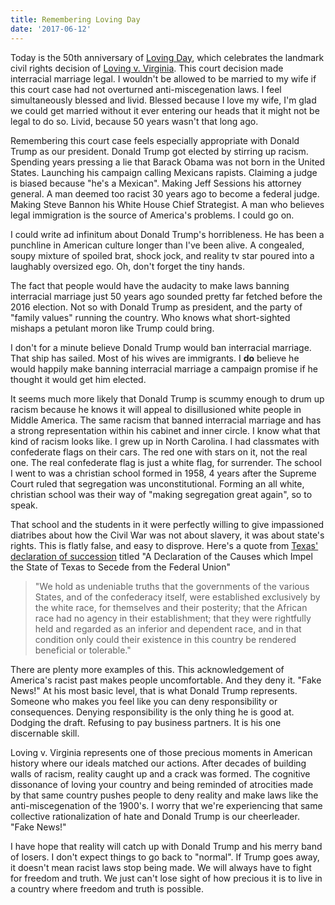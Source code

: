 ```yaml
---
title: Remembering Loving Day
date: '2017-06-12'
---
```


Today is the 50th anniversary of [Loving Day](https://en.wikipedia.org/wiki/Loving_Day), which celebrates the landmark civil rights decision of [Loving v. Virginia](https://en.wikipedia.org/wiki/Loving_v._Virginia). This court decision made interracial marriage legal. I wouldn't be allowed to be married to my wife if this court case had not overturned anti-miscegenation laws. I feel simultaneously blessed and livid. Blessed because I love my wife, I'm glad we could get married without it ever entering our heads that it might not be legal to do so. Livid, because 50 years wasn't that long ago.

Remembering this court case feels especially appropriate with Donald Trump as our president. Donald Trump got elected by stirring up racism. Spending years pressing a lie that Barack Obama was not born in the United States. Launching his campaign calling Mexicans rapists. Claiming a judge is biased because "he's a Mexican". Making Jeff Sessions his attorney general. A man deemed too racist 30 years ago to become a federal judge. Making Steve Bannon his White House Chief Strategist. A man who believes legal immigration is the source of America's problems. I could go on.

I could write ad infinitum about Donald Trump's horribleness. He has been a punchline in American culture longer than I've been alive. A congealed, soupy mixture of spoiled brat, shock jock, and reality tv star poured into a laughably oversized ego. Oh, don't forget the tiny hands.

The fact that people would have the audacity to make laws banning interracial marriage just 50 years ago sounded pretty far fetched before the 2016 election. Not so with Donald Trump as president, and the party of "family values" running the country. Who knows what short-sighted mishaps a petulant moron like Trump could bring.

I don't for a minute believe Donald Trump would ban interracial marriage. That ship has sailed. Most of his wives are immigrants. I **do** believe he would happily make banning interracial marriage a campaign promise if he thought it would get him elected.

It seems much more likely that Donald Trump is scummy enough to drum up racism because he knows it will appeal to disillusioned white people in Middle America. The same racism that banned interracial marriage and has a strong representation within his cabinet and inner circle. I know what that kind of racism looks like. I grew up in North Carolina. I had classmates with confederate flags on their cars. The red one with stars on it, not the real one. The real confederate flag is just a white flag, for surrender. The school I went to was a christian school formed in 1958, 4 years after the Supreme Court ruled that segregation was unconstitutional. Forming an all white, christian school was their way of "making segregation great again", so to speak.

That school and the students in it were perfectly willing to give impassioned diatribes about how the Civil War was not about slavery, it was about state's rights. This is flatly false, and easy to disprove. Here's a quote from [Texas' declaration of succession](http://avalon.law.yale.edu/19th_century/csa_texsec.asp) titled "A Declaration of the Causes which Impel the State of Texas to Secede from the Federal Union"

> "We hold as undeniable truths that the governments of the various States, and of the confederacy itself, were established exclusively by the white race, for themselves and their posterity; that the African race had no agency in their establishment; that they were rightfully held and regarded as an inferior and dependent race, and in that condition only could their existence in this country be rendered beneficial or tolerable."

There are plenty more examples of this. This acknowledgement of America's racist past makes people uncomfortable. And they deny it. "Fake News!" At his most basic level, that is what Donald Trump represents. Someone who makes you feel like you can deny responsibility or consequences. Denying responsibility is the only thing he is good at. Dodging the draft. Refusing to pay business partners. It is his one discernable skill.

Loving v. Virginia represents one of those precious moments in American history where our ideals matched our actions. After decades of building walls of racism, reality caught up and a crack was formed. The cognitive dissonance of loving your country and being reminded of atrocities made by that same country pushes people to deny reality and make laws like the anti-miscegenation of the 1900's. I worry that we're experiencing that same collective rationalization of hate and Donald Trump is our cheerleader. "Fake News!"

I have hope that reality will catch up with Donald Trump and his merry band of losers. I don't expect things to go back to "normal". If Trump goes away, it doesn't mean racist laws stop being made. We will always have to fight for freedom and truth. We just can't lose sight of how precious it is to live in a country where freedom and truth is possible.
